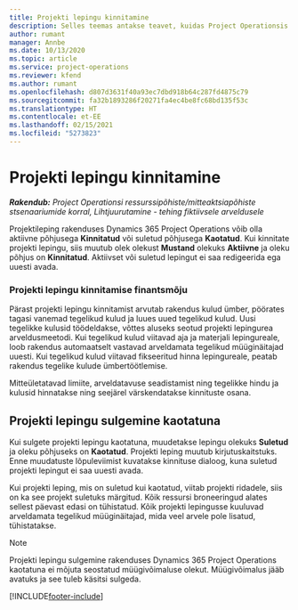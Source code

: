 ```yaml
---
title: Projekti lepingu kinnitamine
description: Selles teemas antakse teavet, kuidas Project Operationsis lepingut kinnitada.
author: rumant
manager: Annbe
ms.date: 10/13/2020
ms.topic: article
ms.service: project-operations
ms.reviewer: kfend
ms.author: rumant
ms.openlocfilehash: d807d3631f40a93ec7dbd918b64c287fd4875c79
ms.sourcegitcommit: fa32b1893286f20271fa4ec4be8fc68bd135f53c
ms.translationtype: HT
ms.contentlocale: et-EE
ms.lasthandoff: 02/15/2021
ms.locfileid: "5273823"
---
```

# <a name="confirm-a-project-contract"></a>Projekti lepingu kinnitamine

_**Rakendub:** Project Operationsi ressurssipõhiste/mitteaktsiapõhiste stsenaariumide korral,  Lihtjuurutamine - tehing fiktiivsele arveldusele_

Projektileping rakenduses Dynamics 365 Project Operations võib olla aktiivne põhjusega **Kinnitatud** või suletud põhjusega **Kaotatud**. Kui kinnitate projekti lepingu, siis muutub olek olekust **Mustand** olekuks **Aktiivne** ja oleku põhjus on **Kinnitatud**. Aktiivset või suletud lepingut ei saa redigeerida ega uuesti avada. 

### <a name="financial-impact-of-confirming-a-project-contract"></a>Projekti lepingu kinnitamise finantsmõju

Pärast projekti lepingu kinnitamist arvutab rakendus kulud ümber, pöörates tagasi vanemad tegelikud kulud ja luues uued tegelikud kulud. Uusi tegelikke kulusid töödeldakse, võttes aluseks seotud projekti lepingurea arveldusmeetodi. Kui tegelikud kulud viitavad aja ja materjali lepingureale, loob rakendus automaatselt vastavad arveldamata tegelikud müüginäitajad uuesti. Kui tegelikud kulud viitavad fikseeritud hinna lepingureale, peatab rakendus tegelike kulude ümbertöötlemise.

Mitteületatavad limiite, arveldatavuse seadistamist ning tegelikke hindu ja kulusid hinnatakse ning seejärel värskendatakse kinnituste osana.

## <a name="close-a-project-contract-as-lost"></a>Projekti lepingu sulgemine kaotatuna

Kui sulgete projekti lepingu kaotatuna, muudetakse lepingu olekuks **Suletud** ja oleku põhjuseks on **Kaotatud**. Projekti leping muutub kirjutuskaitstuks. Enne muudatuste lõpuleviimist kuvatakse kinnituse dialoog, kuna suletud projekti lepingut ei saa uuesti avada.

Kui projekti leping, mis on suletud kui kaotatud, viitab projekti ridadele, siis on ka see projekt suletuks märgitud. Kõik ressursi broneeringud alates sellest päevast edasi on tühistatud. Kõik projekti lepingusse kuuluvad arveldamata tegelikud müüginäitajad, mida veel arvele pole lisatud, tühistatakse.

> [!NOTE]
> Projekti lepingu sulgemine rakenduses Dynamics 365 Project Operations kaotatuna ei mõjuta seostatud müügivõimaluse olekut. Müügivõimalus jääb avatuks ja see tuleb käsitsi sulgeda.


[!INCLUDE[footer-include](../../includes/footer-banner.md)]
